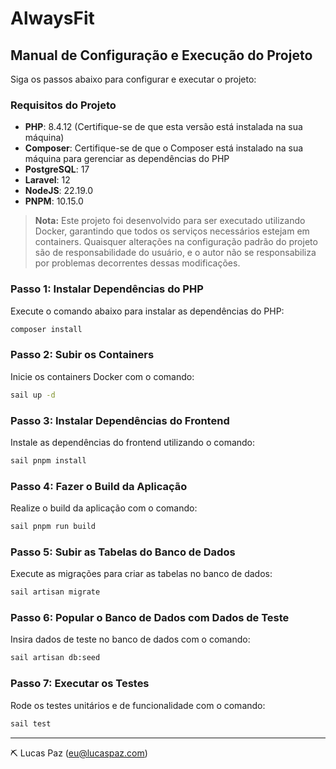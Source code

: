 # AlwaysFit

## Manual de Configuração e Execução do Projeto

Siga os passos abaixo para configurar e executar o projeto:

### Requisitos do Projeto
- **PHP**: 8.4.12 (Certifique-se de que esta versão está instalada na sua máquina)
- **Composer**: Certifique-se de que o Composer está instalado na sua máquina para gerenciar as dependências do PHP
- **PostgreSQL**: 17
- **Laravel**: 12
- **NodeJS**: 22.19.0
- **PNPM**: 10.15.0

> **Nota:** Este projeto foi desenvolvido para ser executado utilizando Docker, garantindo que todos os serviços necessários estejam em containers. Quaisquer alterações na configuração padrão do projeto são de responsabilidade do usuário, e o autor não se responsabiliza por problemas decorrentes dessas modificações.

### Passo 1: Instalar Dependências do PHP
Execute o comando abaixo para instalar as dependências do PHP:
```bash
composer install
```

### Passo 2: Subir os Containers
Inicie os containers Docker com o comando:
```bash
sail up -d
```

### Passo 3: Instalar Dependências do Frontend
Instale as dependências do frontend utilizando o comando:
```bash
sail pnpm install
```

### Passo 4: Fazer o Build da Aplicação
Realize o build da aplicação com o comando:
```bash
sail pnpm run build
```

### Passo 5: Subir as Tabelas do Banco de Dados
Execute as migrações para criar as tabelas no banco de dados:
```bash
sail artisan migrate
```

### Passo 6: Popular o Banco de Dados com Dados de Teste
Insira dados de teste no banco de dados com o comando:
```bash
sail artisan db:seed
```

### Passo 7: Executar os Testes
Rode os testes unitários e de funcionalidade com o comando:
```bash
sail test
```

---


⛏️ Lucas Paz ([eu@lucaspaz.com](mailto:eu@lucaspaz.com))
